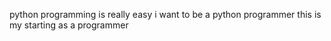 python programming is really easy i want to be a python programmer this is my starting as a programmer
